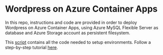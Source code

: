 # Wordpress on Azure Container Apps

In this repo, instructions and code are provided in order to deploy Wordpress on Azure Container Apps, using Azure MySQL Flexible Server as database and Azure Storage account as persistent filesystem.

This [script](/deploy.sh) contains all the code needed to setup environments. Follow a step-by-step tutorial [here](/wordpress-setup.md).
